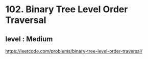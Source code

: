 # 102. Binary Tree Level Order Traversal
## level : Medium

https://leetcode.com/problems/binary-tree-level-order-traversal/
